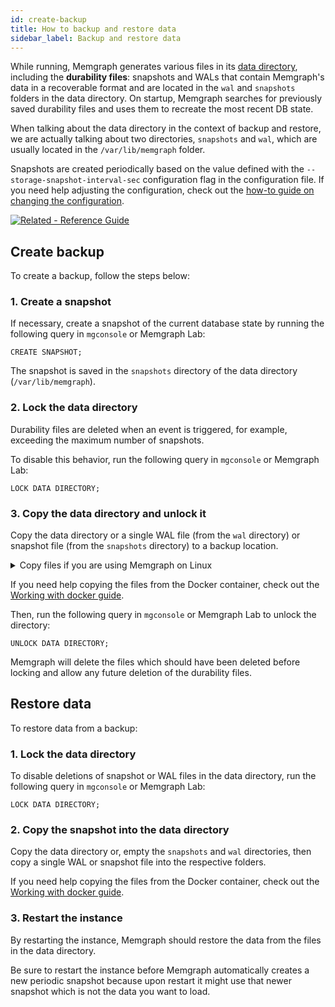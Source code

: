 ```yaml
---
id: create-backup
title: How to backup and restore data
sidebar_label: Backup and restore data
---
```


While running, Memgraph generates various files in its [data
directory](/docs/memgraph/reference-guide/backup), including the **durability
files**: snapshots and WALs that contain Memgraph's data in a recoverable format
and are located in the `wal` and `snapshots` folders in the data directory. On
startup, Memgraph searches for previously saved durability files and uses them to
recreate the most recent DB state.

When talking about the data directory in the context of backup and restore, we are actually talking about two
directories, `snapshots` and `wal`, which are usually located in the
`/var/lib/memgraph` folder.

Snapshots are created periodically based on the value defined with the
`--storage-snapshot-interval-sec` configuration flag in the configuration file.
If you need help adjusting the configuration, check out the [how-to guide on
changing the configuration](/docs/memgraph/how-to-guides/config-logs).

[![Related - Reference Guide](https://img.shields.io/static/v1?label=Related&message=Reference%20Guide&color=yellow&style=for-the-badge)](/reference-guide/backup.md)

## Create backup

To create a backup, follow the steps below:

### 1. Create a snapshot

If necessary, create a snapshot of the current database state by running the
following query in `mgconsole` or Memgraph Lab:

```cypher
CREATE SNAPSHOT;
```
The snapshot is saved in the `snapshots` directory of the data directory
(`/var/lib/memgraph`).

### 2. Lock the data directory

Durability files are deleted when an event is triggered, for example, exceeding
the maximum number of snapshots.

To disable this behavior, run the following query in `mgconsole` or Memgraph
Lab:

```cypher
LOCK DATA DIRECTORY;
```

### 3. Copy the data directory and unlock it

Copy the data directory or a single WAL file (from the `wal` directory) or
snapshot file (from the `snapshots` directory) to a backup location.

<details>
  <summary>Copy files if you are using Memgraph on Linux</summary>
  
If you are using Linux to run Memgraph, here are the steps for copying files:

<br/><br/>

**1.** Start your Memgraph instance.

**2.** Open a new Linux terminal and check the location of the permanent data
directory:

```bash
grep -A 1 'permanent data' /etc/memgraph/memgraph.conf
```

If you are getting a permission error, execute the `sudo su` command to get
access privileges and then try to change the working directory again.

Your output should look something like this:

```nocopy
# Path to directory in which to save all permanent data. [string]
--data-directory=/var/lib/memgraph
```

As you can see, the path is the default one: `/var/lib/memgraph`.

**3.** Locate the files that you want to backup. Let's say that you want to copy
the latest snapshot, list the content of the snapshot directory and then copy
the latest file.

```bash
ls -l /var/lib/memgraph/snapshots/
```

```nocopy
total 35920
-rw-r----- 1 memgraph memgraph  7185673 Mar 25 13:52 20220325125206991975_timestamp_2622
-rw-r----- 1 memgraph memgraph 12521724 Mar 25 13:52 20220325125237040637_timestamp_3028
-rw-r----- 1 memgraph memgraph 17064381 Mar 25 13:53 20220325125308366007_timestamp_3380
```

**4.** Copy a file from the `snapshots` directory to the backup folder:

```bash
cp /var/lib/memgraph/snapshots/20220325125308366007_timestamp_3380 ~/backup/
```

</details>

If you need help copying the files from the Docker container, check out the
[Working with docker
guide](/how-to-guides/work-with-docker.md#how-to-copy-files-from-and-to-a-docker-container).

Then, run the following query in `mgconsole` or Memgraph Lab to unlock the
directory:

```cypher
UNLOCK DATA DIRECTORY;
```

Memgraph will delete the files which should have been deleted before locking and
allow any future deletion of the durability files.

## Restore data

To restore data from a backup: 

### 1. Lock the data directory

To disable deletions of snapshot or WAL files in the data directory, run the following query in
`mgconsole` or Memgraph Lab:

```cypher
LOCK DATA DIRECTORY;
```

### 2. Copy the snapshot into the data directory

Copy the data directory or, empty the `snapshots` and `wal` directories, then
copy a single WAL or snapshot file into the respective folders.

If you need help copying the files from the Docker container, check out the
[Working with docker
guide](/how-to-guides/work-with-docker.md#how-to-copy-files-from-and-to-a-docker-container).

### 3. Restart the instance

By restarting the instance, Memgraph should restore the data from the files in
the data directory. 

Be sure to restart the instance before Memgraph automatically creates a new
periodic snapshot because upon restart it might use that newer snapshot which is
not the data you want to load. 